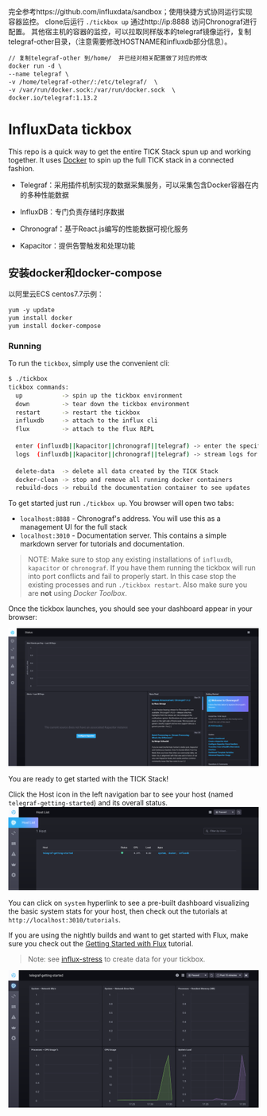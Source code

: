 完全参考https://github.com/influxdata/sandbox；使用快捷方式协同运行实现容器监控。
clone后运行 `./tickbox up` 通过http://ip:8888 访问Chronograf进行配置。 其他宿主机的容器的监控，可以拉取同样版本的telegraf镜像运行，复制telegraf-other目录，（注意需要修改HOSTNAME和influxdb部分信息）。

```
// 复制telegraf-other 到/home/  并已经对相关配置做了对应的修改
docker run -d \
--name telegraf \
-v /home/telegraf-other/:/etc/telegraf/  \
-v /var/run/docker.sock:/var/run/docker.sock  \
docker.io/telegraf:1.13.2
```
# InfluxData tickbox

This repo is a quick way to get the entire TICK Stack spun up and working together. It uses [Docker](https://www.docker.com/) to spin up the full TICK stack in a connected fashion. 

 - Telegraf：采用插件机制实现的数据采集服务，可以采集包含Docker容器在内的多种性能数据

 - InfluxDB：专门负责存储时序数据

 - Chronograf：基于React.js编写的性能数据可视化服务

 - Kapacitor：提供告警触发和处理功能

## 安装docker和docker-compose

以阿里云ECS centos7.7示例：
```
yum -y update
yum install docker
yum install docker-compose
```

### Running

To run the `tickbox`, simply use the convenient cli:

```bash
$ ./tickbox
tickbox commands:
  up           -> spin up the tickbox environment 
  down         -> tear down the tickbox environment
  restart      -> restart the tickbox
  influxdb     -> attach to the influx cli
  flux         -> attach to the flux REPL

  enter (influxdb||kapacitor||chronograf||telegraf) -> enter the specified container
  logs  (influxdb||kapacitor||chronograf||telegraf) -> stream logs for the specified container

  delete-data  -> delete all data created by the TICK Stack
  docker-clean -> stop and remove all running docker containers
  rebuild-docs -> rebuild the documentation container to see updates
```

To get started just run `./tickbox up`. You browser will open two tabs:

- `localhost:8888` - Chronograf's address. You will use this as a management UI for the full stack
- `localhost:3010` - Documentation server. This contains a simple markdown server for tutorials and documentation.


> NOTE: Make sure to stop any existing installations of `influxdb`, `kapacitor` or `chronograf`. If you have them running the tickbox will run into port conflicts and fail to properly start. In this case stop the existing processes and run `./tickbox restart`. Also make sure you are **not** using _Docker Toolbox_.

Once the tickbox launches, you should see your dashboard appear in your browser:

![Dashboard](./documentation/static/images/landing-page.png)

You are ready to get started with the TICK Stack!

Click the Host icon in the left navigation bar to see your host (named `telegraf-getting-started`) and its overall status.
![Host List](./documentation/static/images/host-list.png)

You can click on `system` hyperlink to see a pre-built dashboard visualizing the basic system stats for your
host, then check out the tutorials at `http://localhost:3010/tutorials`.

If you are using the nightly builds and want to get started with Flux, make sure you check out the [Getting Started with Flux](./documentation/static/tutorials/flux-getting-started.md) tutorial.

> Note: see [influx-stress](https://github.com/influxdata/influx-stress) to create data for your tickbox.

![Dashboard](./documentation/static/images/sandbox-dashboard.png)

